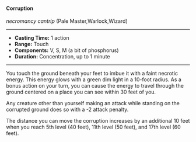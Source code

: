 #### Corruption
*necromancy cantrip* (Pale Master,Warlock,Wizard)
___
- **Casting Time:** 1 action
- **Range:** Touch
- **Components:** V, S, M (a bit of phosphorus)
- **Duration:** Concentration, up to 1 minute
---
You touch the ground beneath your feet to imbue it with a faint necrotic energy. This energy glows with a green dim light in a 10-foot radius. As a bonus action on your turn, you can cause the energy to travel through the ground centered on a place you can see within 30 feet of you.

Any creature other than yourself making an attack while standing on the corrupted ground does so with a -2 attack penalty.

The distance you can move the corruption increases by an additional 10 feet when you reach 5th level (40 feet), 11th level (50 feet), and 17th level (60 feet).
